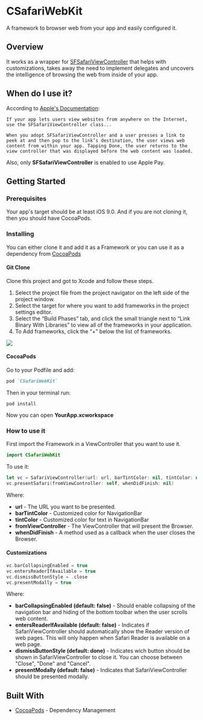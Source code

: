 # CSafariWebKit

A framework to browser web from your app and easily configured it.


## Overview

It works as a wrapper for [SFSafariViewController](https://developer.apple.com/documentation/safariservices/sfsafariviewcontroller) that helps with customizations, takes away the need to implement delegates and uncovers the intelligence of browsing the web from inside of your app.


## When do I use it?

According to [Apple's Documentation](https://developer.apple.com/documentation/safariservices/sfsafariviewcontroller): 

```
If your app lets users view websites from anywhere on the Internet, use the SFSafariViewController class...

When you adopt SFSafariViewController and a user presses a link to peek at and then pop to the link’s destination, the user views web content from within your app. Tapping Done, the user returns to the view controller that was displayed before the web content was loaded. 
```
Also, only __SFSafariViewController__ is enabled to use Apple Pay.


## Getting Started


### Prerequisites

Your app's target should be at least iOS 9.0. And if you are not cloning it, then you should have CocoaPods.


### Installing

You can either clone it and add it as a Framework or you can use it as a dependency from [CocoaPods](https://cocoapods.org/)


#### Git Clone

Clone this project and got to Xcode and follow these steps.

1. Select the project file from the project navigator on the left side of the project window.
2. Select the target for where you want to add frameworks in the project settings editor.
3. Select the “Build Phases” tab, and click the small triangle next to “Link Binary With Libraries” to view all of the frameworks in your application.
4. To Add frameworks, click the “+” below the list of frameworks.

![](http://docs.onemobilesdk.aol.com/ios-ad-sdk/adding-frameworks.png)


#### CocoaPods

Go to your Podfile and add:

```ruby
pod `CSafariWebKit`
```

Then in your terminal run:

```
pod install
```

Now you can open __YourApp.xcworkspace__


### How to use it

First import the Framework in a ViewController that you want to use it.

```swift
import CSafariWebKit
```
 
 To use it:
 
```swift
let vc = SafariViewController(url: url, barTintColor: nil, tintColor: nil)
vc.presentSafari(fromViewController: self, whenDidFinish: nil)
```

Where:
* __url__ - The URL you want to be presented.
* __barTintColor__ - Customized color for NavigationBar
* __tintColor__ - Customized color for text in NavigationBar
* __fromViewController__ - The ViewController that will present the Browser.
* __whenDidFinish__ - A method used as a callback when the user closes the Browser.

#### Customizations


```swift
vc.barCollapsingEnabled = true
vc.entersReaderIfAvailable = true
vc.dismissButtonStyle = .close
vc.presentModally = true
```

Where:
* __barCollapsingEnabled (default: false)__ - Should enable collapsing of the navigation bar and hiding of the bottom toolbar when the user scrolls web content.
* __entersReaderIfAvailable (default: false)__ - Indicates if SafariViewController should automatically show the Reader version of web pages. This will only happen when Safari Reader is available on a web page.
* __dismissButtonStyle (default: done)__ - Indicates wich button should be shown in SafariViewController to close it. You can choose between "Close", "Done" and "Cancel".
* __presentModally (default: false)__ - Indicates that SafariViewController should be presented modally. 


## Built With

* [CocoaPods](https://cocoapods.org/) - Dependency Management

